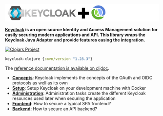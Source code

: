 
![Keycloak plus Clojure](keycloak-plus-clojure.png)

__[Keycloak](http://www.keycloak.org) is an open source Identity and Access Management solution for easily securing modern applications and API. This library wraps the Keycloak Java Adapter and provide features easing the integration.__

[![Clojars Project](https://img.shields.io/clojars/v/keycloak-clojure.svg)](https://clojars.org/keycloak-clojure)

```clojure
keycloak-clojure {:mvn/version "1.28.3"}
```

The [reference documentation is available on cljdoc](https://cljdoc.org/d/keycloak-clojure/keycloak-clojure).

- **[Concepts](https://cljdoc.org/d/keycloak-clojure/keycloak-clojure/1.28.3/doc/security-concepts)**: Keycloak implements the concepts of the OAuth and OIDC protocols as well as its own
- **[Setup](https://cljdoc.org/d/keycloak-clojure/keycloak-clojure/1.28.3/doc/run-keycloak)**: Setup Keycloak on your development machine with Docker
- **[Administration](https://cljdoc.org/d/keycloak-clojure/keycloak-clojure/1.28.3/doc/administrative-tasks)**: Administration tasks create the different Keycloak resources used later when securing the application
- **[Frontend](https://cljdoc.org/d/keycloak-clojure/keycloak-clojure/1.28.3/doc/securing-a-frontend)**: How to secure a typical SPA frontend?
- **[Backend](https://cljdoc.org/d/keycloak-clojure/keycloak-clojure/1.28.3/doc/securing-a-backend)**: How to secure an API backend?



